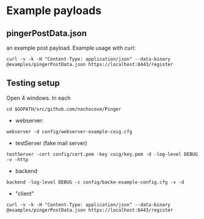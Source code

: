 Example payloads
================

pingerPostData.json
-------------------

an example post payload. Example usage with curl:

```
curl -v -k -H "Content-Type: application/json" --data-binary @examples/pingerPostData.json https://localhost:8443/register
```

Testing setup
-------------

Open 4 windows. In each 

```
cd $GOPATH/src/github.com/nachocove/Pinger
```

* webserver:
```
webserver -d config/webserver-example-coig.cfg
```

* testServer (fake mail server)
```
testServer -cert config/cert.pem -key coig/key.pem -d -log-level DEBUG -v -http
```

* backend
```
backend -log-level DEBUG -c config/backe-example-config.cfg -v -d
```

* "client"
```
curl -v -k -H "Content-Type: application/json" --data-binary @examples/pingerPostData.json https://localhost:8443/register
```

